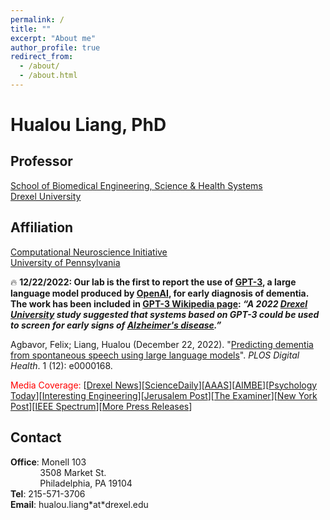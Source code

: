 ```yaml
---
permalink: /
title: ""
excerpt: "About me"
author_profile: true
redirect_from: 
  - /about/
  - /about.html
---
```


Hualou Liang, PhD 
======

## Professor
<!--- You may force a line break with two spaces --->
[School of Biomedical Engineering, Science & Health Systems](https://drexel.edu/biomed/)  
[Drexel University](https://drexel.edu/)

## Affiliation
[Computational Neuroscience Initiative](https://cni.upenn.edu/)  
[University of Pennsylvania](https://www.upenn.edu/)

🔥 **12/22/2022: Our lab is the first to report the use of [GPT-3](https://en.wikipedia.org/wiki/GPT-3), a large language model produced by [OpenAI](https://en.wikipedia.org/wiki/OpenAI), for early diagnosis of dementia. The work has been included in [GPT-3 Wikipedia page](https://en.wikipedia.org/wiki/GPT-3): *“A 2022 [Drexel University](https://en.wikipedia.org/wiki/Drexel_University) study suggested that systems based on GPT-3 could be used to screen for early signs of [Alzheimer's disease](https://en.wikipedia.org/wiki/Alzheimer%27s_disease).”***

Agbavor, Felix; Liang, Hualou (December 22, 2022). "[Predicting dementia from spontaneous speech using large language models](https://doi.org/10.1371/journal.pdig.0000168)". *PLOS Digital Health*. 1 (12): e0000168.

<span style="color:red">Media Coverage:</span> [[Drexel News](https://drexel.edu/news/archive/2022/December/GPT-3-alzheimers-disease)][[ScienceDaily](https://www.sciencedaily.com/releases/2022/12/221222162415.htm)][[AAAS](https://www.eurekalert.org/news-releases/975246)][[AIMBE](https://aimbe.org/college-of-fellows/COF-1440/)][[Psychology Today](https://www.psychologytoday.com/us/blog/the-future-brain/202212/ai-model-gpt-3-may-predict-dementia-and-alzheimers-disease)][[Interesting Engineering](https://interestingengineering.com/innovation/chatgpts-ai-alzheimers-disease-diagnosis)][[Jerusalem Post](https://www.jpost.com/health-and-wellness/mind-and-spirit/article-725929)][[The Examiner](https://www.theexaminernews.com/new-alzheimers-research-illustrates-positive-possibilities-of-scary-tech/)][[New York Post](https://nypost.com/2023/01/03/chat-bots-could-be-key-to-early-alzheimers-detection)][[IEEE Spectrum](https://spectrum.ieee.org/gpt-3-ai-chat-alzheimers)][[More Press Releases](https://plos.altmetric.com/details/140454568/news)]

## Contact 

**Office**: Monell 103  
&nbsp;&nbsp;&nbsp;&nbsp;&nbsp;&nbsp;&nbsp;&nbsp;&nbsp;&nbsp;&nbsp;&nbsp;3508 Market St.  
&nbsp;&nbsp;&nbsp;&nbsp;&nbsp;&nbsp;&nbsp;&nbsp;&nbsp;&nbsp;&nbsp;&nbsp;Philadelphia, PA 19104  
**Tel**: 215-571-3706  
**Email**: hualou.liang\*at\*drexel.edu

<!--
  <address>
  Office: Monell 103, 3508 Market St.<br />
          Philadelphia, PA 19104<br />
  Tel: 215-571-3706<br />
  Email: hualou.liang*at*drexel.edu
  </address>
-->
